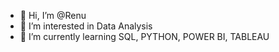 - 👋 Hi, I’m @Renu
- 👀 I’m interested in Data Analysis
- 🌱 I’m currently learning SQL, PYTHON, POWER BI, TABLEAU


<!---
RenuRanjan/RenuRanjan is a ✨ special ✨ repository because its `README.md` (this file) appears on your GitHub profile.
You can click the Preview link to take a look at your changes.
--->
